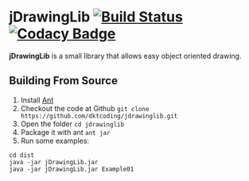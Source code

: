 # jDrawingLib [![Build Status](https://travis-ci.org/dktcoding/jdrawinglib.svg?branch=master)](https://travis-ci.org/dktcoding/jdrawinglib)    [![Codacy Badge](https://api.codacy.com/project/badge/Grade/7747f121311d45f49638ef8456b150ef)](https://www.codacy.com/app/dktcoding/jdrawinglib?utm_source=github.com&amp;utm_medium=referral&amp;utm_content=dktcoding/jdrawinglib&amp;utm_campaign=Badge_Grade)

**jDrawingLib** is a small library that allows easy object oriented drawing.

## Building From Source

1. Install [Ant]
1. Checkout the code at Github `git clone https://github.com/dktcoding/jdrawinglib.git`
1. Open the folder `cd jdrawinglib`
1. Package it with ant `ant jar`
1. Run some examples:

```
cd dist
java -jar jDrawingLib.jar
java -jar jDrawingLib.jar Example01
```

[Ant]: http://ant.apache.org/manual/install.html
